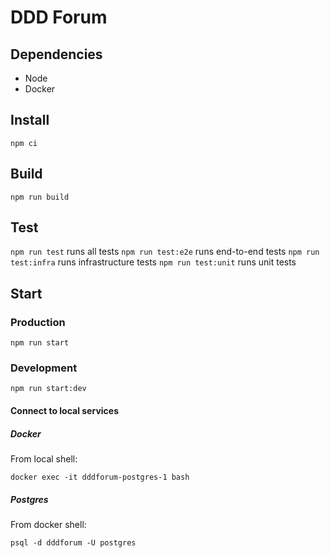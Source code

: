 # DDD Forum

## Dependencies

- Node
- Docker

## Install

`npm ci`

## Build

`npm run build`

## Test

`npm run test` runs all tests
`npm run test:e2e` runs end-to-end tests
`npm run test:infra` runs infrastructure tests
`npm run test:unit` runs unit tests

## Start

### Production

`npm run start`

### Development

`npm run start:dev`

#### Connect to local services

##### Docker

From local shell:

`docker exec -it dddforum-postgres-1 bash`

##### Postgres

From docker shell:

`psql -d dddforum -U postgres`

